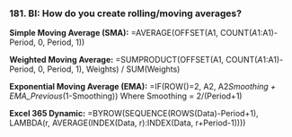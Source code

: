 ### 181. **BI: How do you create rolling/moving averages?**

**Simple Moving Average (SMA):**
=AVERAGE(OFFSET(A1, COUNT($A$1:A1)-Period, 0, Period, 1))

**Weighted Moving Average:**
=SUMPRODUCT(OFFSET(A1, COUNT($A$1:A1)-Period, 0, Period, 1), Weights) / SUM(Weights)

**Exponential Moving Average (EMA):**
=IF(ROW()=2, A2, A2*Smoothing + EMA_Previous*(1-Smoothing))
Where Smoothing = 2/(Period+1)

**Excel 365 Dynamic:**
=BYROW(SEQUENCE(ROWS(Data)-Period+1), LAMBDA(r, AVERAGE(INDEX(Data, r):INDEX(Data, r+Period-1))))
